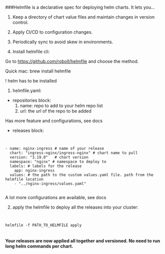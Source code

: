 ###Helmfile is a declarative spec for deploying helm charts. It lets you...

1. Keep a directory of chart value files and maintain changes in version control.
2. Apply CI/CD to configuration changes.
3. Periodically sync to avoid skew in environments.


1. Install helmfile cli: 

Go to https://github.com/roboll/helmfile and choose the method. 

Quick mac: brew install helmfile

! helm has to be installed

1. helmfile.yaml:

- repositories block: 
    1. name: repo to add to your helm repo list
    2. url: the url of the repo to be added

Has more feature and configurations, see docs    

- releases block: 

<pre><code>

- name: nginx-ingress # name of your release
  chart: "ingress-nginx/ingress-nginx" # chart name to pull
  version: "3.19.0"   # chart version
  namespace: "nginx" # namespace to deploy to 
  labels: # labels for the release
    app: nginx-ingress
  values: # the path to the custom values.yaml file. path from the helmfile location
    - "../nginx-ingress/values.yaml"

</code></pre>

A lot more configurations are available, see docs

2. apply the helmfile to deploy all the releases into your cluster: 

<pre><code>

helmfile -f PATH_TO_HELMFILE apply 

</code></pre>

#### Your releases are now applied all together and versioned. No need to run long helm commands per chart. 
